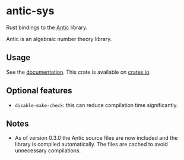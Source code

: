 # antic-sys

Rust bindings to the [Antic](https://github.com/wbhart/antic) library.

Antic is an algebraic number theory library.

## Usage

See the [documentation](https://docs.rs/antic-sys/latest/antic_sys/). This crate is available on [crates.io](https://crates.io/crates/antic-sys).

## Optional features

  * `disable-make-check`: this can reduce compilation time significantly.

## Notes
  
  * As of version 0.3.0 the Antic source files are now included and the library is compiled automatically. The files are cached to avoid unnecessary compilations.
